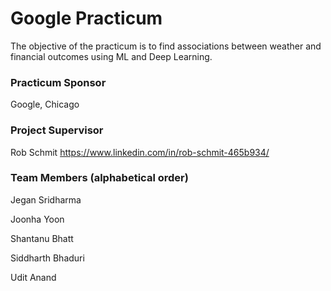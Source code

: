 # Google Practicum

The objective of the practicum is to find associations between weather and financial outcomes using ML and Deep Learning.

### Practicum Sponsor
Google, Chicago

### Project Supervisor
Rob Schmit
https://www.linkedin.com/in/rob-schmit-465b934/

### Team Members (alphabetical order)

Jegan Sridharma

Joonha Yoon

Shantanu Bhatt

Siddharth Bhaduri

Udit Anand


